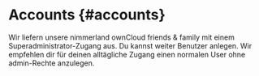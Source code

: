 # **Accounts** {#accounts}

Wir liefern unsere nimmerland ownCloud friends & family mit einem Superadministrator-Zugang aus. Du kannst weiter Benutzer anlegen. Wir empfehlen dir für deinen alltägliche Zugang einen normalen User ohne admin-Rechte anzulegen.